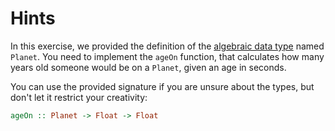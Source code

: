 # Hints

In this exercise, we provided the definition of the
[algebraic data type](http://learnyouahaskell.github.io/making-our-own-types-and-typeclasses)
named `Planet`.
You need to implement the `ageOn` function, that calculates how many
years old someone would be on a `Planet`, given an age in seconds.

You can use the provided signature if you are unsure about the types, but
don't let it restrict your creativity:

```haskell
ageOn :: Planet -> Float -> Float
```
